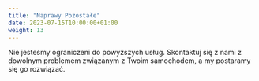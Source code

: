 ```yaml
---
title: "Naprawy Pozostałe"
date: 2023-07-15T10:00:00+01:00
weight: 13
---
```


Nie jesteśmy ograniczeni do powyższych usług. Skontaktuj się z nami z dowolnym problemem związanym z Twoim samochodem, a my postaramy się go rozwiązać.
